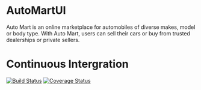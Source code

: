 # AutoMartUI
Auto Mart is an online marketplace for automobiles of diverse makes, model or body type. With Auto Mart, users can sell their cars or buy from trusted dealerships or private sellers.

# Continuous Intergration
[![Build Status](https://travis-ci.org/sempsmahad/AutoMartUI.svg?branch=master)](https://travis-ci.org/sempsmahad/AutoMartUI)
[![Coverage Status](https://coveralls.io/repos/github/sempsmahad/AutoMartUI/badge.svg?branch=master)](https://coveralls.io/github/sempsmahad/AutoMartUI?branch=master)
